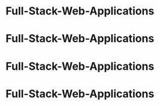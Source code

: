 # Full-Stack-Web-Applications
# Full-Stack-Web-Applications
# Full-Stack-Web-Applications
# Full-Stack-Web-Applications
